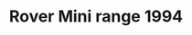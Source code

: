 ---
    title: Rover Mini range 1994
    slug: Rover-Mini-range-1994
    description:
    code: Rover-Mini-range-1994
    image: https://cmdiy-archive.s3.us-east-1.amazonaws.com/adverts/images/Rover+Mini+range+1994.jpeg
    download: https://cmdiy-archive.s3.us-east-1.amazonaws.com/adverts/documents/Rover+Mini+range+1994.pdf
---